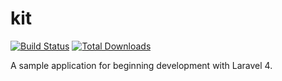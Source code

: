 kit
=========

[![Build Status](https://travis-ci.org/msntx/kit.svg)](https://travis-ci.org/msntx/kit)
[![Total Downloads](https://img.shields.io/packagist/dm/msntx/kit.svg)](https://packagist.org/packages/msntx/kit)

A sample application for beginning development with Laravel 4.
